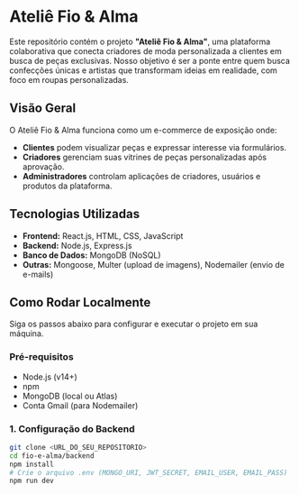 # Ateliê Fio & Alma

Este repositório contém o projeto **"Ateliê Fio & Alma"**, uma plataforma colaborativa que conecta criadores de moda personalizada a clientes em busca de peças exclusivas. Nosso objetivo é ser a ponte entre quem busca confecções únicas e artistas que transformam ideias em realidade, com foco em roupas personalizadas.

## Visão Geral

O Ateliê Fio & Alma funciona como um e-commerce de exposição onde:
* **Clientes** podem visualizar peças e expressar interesse via formulários.
* **Criadores** gerenciam suas vitrines de peças personalizadas após aprovação.
* **Administradores** controlam aplicações de criadores, usuários e produtos da plataforma.

## Tecnologias Utilizadas

* **Frontend:** React.js, HTML, CSS, JavaScript
* **Backend:** Node.js, Express.js
* **Banco de Dados:** MongoDB (NoSQL)
* **Outras:** Mongoose, Multer (upload de imagens), Nodemailer (envio de e-mails)

## Como Rodar Localmente

Siga os passos abaixo para configurar e executar o projeto em sua máquina.

### Pré-requisitos
* Node.js (v14+)
* npm
* MongoDB (local ou Atlas)
* Conta Gmail (para Nodemailer)

### 1. Configuração do Backend
```bash
git clone <URL_DO_SEU_REPOSITORIO>
cd fio-e-alma/backend
npm install
# Crie o arquivo .env (MONGO_URI, JWT_SECRET, EMAIL_USER, EMAIL_PASS)
npm run dev
